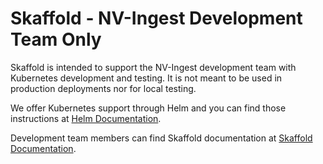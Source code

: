 # Skaffold - NV-Ingest Development Team Only


Skaffold is intended to support the NV-Ingest development team with Kubernetes development and testing. It is not meant to be used in production deployments nor for local testing.

We offer Kubernetes support through Helm and you can find those instructions at [Helm Documentation](../helm/README.md).

Development team members can find Skaffold documentation at [Skaffold Documentation](/docs/docs/user-guide/developer-guide/kubernetes-dev.md).
